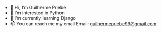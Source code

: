 - 👋 Hi, I’m Guilherme Priebe
- 👀 I’m interested in Python
- 🌱 I’m currently learning Django
- 📫 You can reach me my email
Email: guilhermepriebe99@gmail.com
